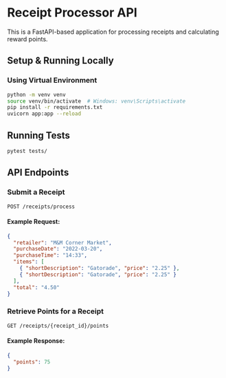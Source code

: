 # Receipt Processor API

This is a FastAPI-based application for processing receipts and calculating reward points.

## Setup & Running Locally

### Using Virtual Environment

```sh
python -m venv venv
source venv/bin/activate  # Windows: venv\Scripts\activate
pip install -r requirements.txt
uvicorn app:app --reload
```

## Running Tests

```sh
pytest tests/
```

## API Endpoints

### Submit a Receipt

`POST /receipts/process`

#### Example Request:

```json
{
  "retailer": "M&M Corner Market",
  "purchaseDate": "2022-03-20",
  "purchaseTime": "14:33",
  "items": [
    { "shortDescription": "Gatorade", "price": "2.25" },
    { "shortDescription": "Gatorade", "price": "2.25" }
  ],
  "total": "4.50"
}
```

### Retrieve Points for a Receipt

`GET /receipts/{receipt_id}/points`

#### Example Response:

```json
{
  "points": 75
}
```
